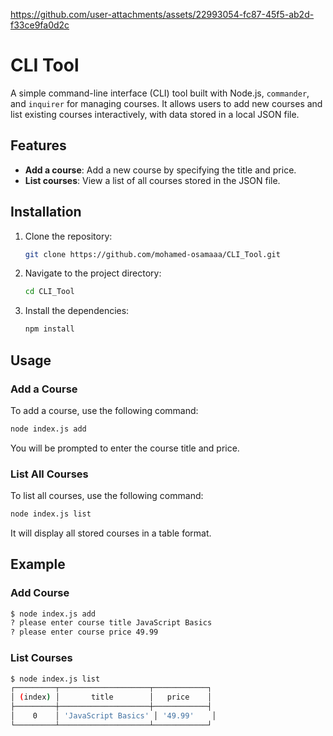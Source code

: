 


https://github.com/user-attachments/assets/22993054-fc87-45f5-ab2d-f33ce9fa0d2c



# CLI Tool

A simple command-line interface (CLI) tool built with Node.js, `commander`, and `inquirer` for managing courses. It allows users to add new courses and list existing courses interactively, with data stored in a local JSON file.

## Features

- **Add a course**: Add a new course by specifying the title and price.
- **List courses**: View a list of all courses stored in the JSON file.

## Installation

1. Clone the repository:
   ```bash
   git clone https://github.com/mohamed-osamaaa/CLI_Tool.git
   ```

2. Navigate to the project directory:
   ```bash
   cd CLI_Tool
   ```

3. Install the dependencies:
   ```bash
   npm install
   ```

## Usage

### Add a Course

To add a course, use the following command:
```bash
node index.js add
```
You will be prompted to enter the course title and price.

### List All Courses

To list all courses, use the following command:
```bash
node index.js list
```
It will display all stored courses in a table format.

## Example

### Add Course

```bash
$ node index.js add
? please enter course title JavaScript Basics
? please enter course price 49.99
```

### List Courses

```bash
$ node index.js list
┌─────────┬────────────────────┬────────────┐
│ (index) │       title        │   price    │
├─────────┼────────────────────┼────────────┤
│    0    │ 'JavaScript Basics' │ '49.99'    │
└─────────┴────────────────────┴────────────┘
```
